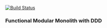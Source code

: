 [![Build Status](https://dev.azure.com/padzikm/functional-modular-monolith-with-ddd/_apis/build/status/padzikm.functional-modular-monolith-with-ddd?branchName=main)](https://dev.azure.com/padzikm/functional-modular-monolith-with-ddd/_build/latest?definitionId=2&branchName=main)
### Functional Modular Monolith with DDD
